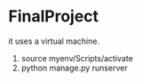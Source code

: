 # FinalProject


it uses a virtual machine. 

1. source myenv/Scripts/activate
2. python manage.py runserver